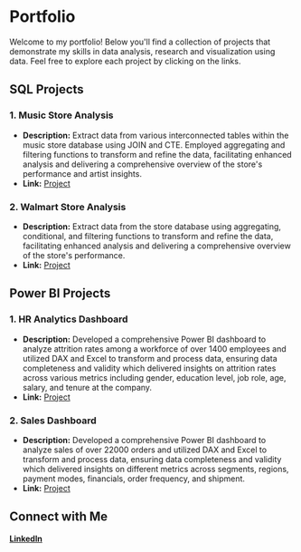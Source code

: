 # Portfolio

Welcome to my portfolio! Below you'll find a collection of projects that demonstrate my skills in data analysis, research and visualization using data. Feel free to explore each project by clicking on the links.

## SQL Projects

### 1. Music Store Analysis
- **Description:** Extract data from various interconnected tables within the music store database using JOIN and CTE. Employed aggregating and filtering functions to transform and refine the data, facilitating enhanced analysis and delivering a comprehensive overview of the store's performance and artist insights.
- **Link:** [Project](https://github.com/harshgoyal961/Music_Store_Analysis)

### 2. Walmart Store Analysis
- **Description:** Extract data from the store database using aggregating, conditional, and filtering functions to transform and refine the data, facilitating enhanced analysis and delivering a comprehensive overview of the store's performance.
- **Link:** [Project](https://github.com/harshgoyal961/Walmart_Store_Analysis)


## Power BI Projects

### 1. HR Analytics Dashboard
- **Description:** Developed a comprehensive Power BI dashboard to analyze attrition rates among a workforce of over 1400 employees and utilized DAX and Excel to transform and process data, ensuring data completeness and validity which delivered insights on attrition rates across various metrics including gender, education level, job role, age, salary, and tenure at the company.
- **Link:** [Project](https://github.com/harshgoyal961/HR_Analytics)

### 2. Sales Dashboard
- **Description:** Developed a comprehensive Power BI dashboard to analyze sales of over 22000 orders and utilized DAX and Excel to transform and process data, ensuring data completeness and validity which delivered insights on different metrics across segments, regions, payment modes, financials, order frequency, and shipment.
- **Link:** [Project](https://github.com/harshgoyal961/Sales_Dashboard)

## Connect with Me
[**LinkedIn**](https://www.linkedin.com/in/harshgoyal961/)
